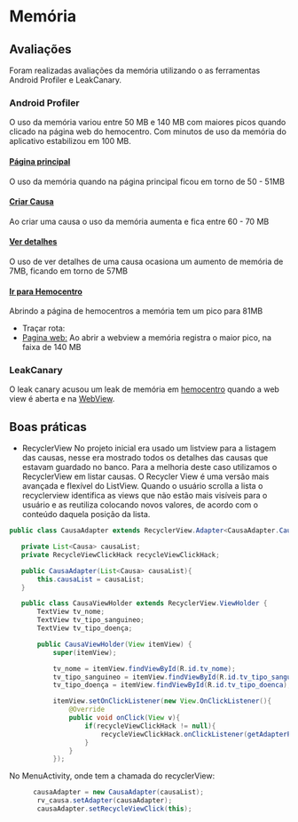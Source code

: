 # Memória

## Avaliações

Foram realizadas avaliações da memória utilizando o as ferramentas Android Profiler e LeakCanary.

### Android Profiler
O uso da memória variou entre 50 MB e 140 MB com maiores picos quando clicado na página web do hemocentro. Com minutos de uso da memória do aplicativo estabilizou em 100 MB.
#### [Página principal](https://github.com/rmso/linben/blob/master/imagensAnalise/hemocentroMemoria.PNG) 
O uso da memória quando na página principal ficou em torno de 50 - 51MB

#### [Criar Causa](https://github.com/rmso/linben/blob/master/imagensAnalise/criarMemoria.PNG)
Ao criar uma causa o uso da memória aumenta e fica entre 60 - 70 MB 
#### [Ver detalhes](https://github.com/rmso/linben/blob/master/imagensAnalise/verDetalhesMem.PNG)
O uso de ver detalhes de uma causa ocasiona um aumento de memória de 7MB, ficando em torno de 57MB 
#### [Ir para Hemocentro](https://github.com/rmso/linben/blob/master/imagensAnalise/hemocentroMemoria.PNG)
Abrindo a página de hemocentros a memória tem um pico para 81MB

- Traçar rota:
- [Pagina web:](https://github.com/rmso/linben/blob/master/imagensAnalise/paginaWebmemoria.PNG)
    Ao abrir a webview a memória registra o maior pico, na faixa de 140 MB
   


### LeakCanary

O leak canary acusou um leak de memória em [hemocentro](https://github.com/rmso/linben/blob/master/imagensAnalise/leakCanary.PNG) quando a web view é aberta e na [WebView](https://github.com/rmso/linben/blob/master/imagensAnalise/leakWebView.PNG). 


## Boas práticas 
- RecyclerView
No projeto inicial era usado um listview para a listagem das causas, nesse era mostrado todos os detalhes das causas que estavam guardado no banco. Para a melhoria deste caso utilizamos o RecyclerView em listar causas.
O Recycler View é uma versão mais avançada e flexível do ListView.  Quando o usuário scrolla a lista o recyclerview identifica as views que não estão mais visíveis para o usuário e as reutiliza colocando novos valores, de acordo com o conteúdo daquela posição da lista.

 ```java
 public class CausaAdapter extends RecyclerView.Adapter<CausaAdapter.CausaViewHolder>{

    private List<Causa> causaList;
    private RecycleViewClickHack recycleViewClickHack;

    public CausaAdapter(List<Causa> causaList){
        this.causaList = causaList;
    }

    public class CausaViewHolder extends RecyclerView.ViewHolder {
        TextView tv_nome;
        TextView tv_tipo_sanguineo;
        TextView tv_tipo_doença;

        public CausaViewHolder(View itemView) {
            super(itemView);

            tv_nome = itemView.findViewById(R.id.tv_nome);
            tv_tipo_sanguineo = itemView.findViewById(R.id.tv_tipo_sanguineo);
            tv_tipo_doença = itemView.findViewById(R.id.tv_tipo_doenca);

            itemView.setOnClickListener(new View.OnClickListener(){
                @Override
                public void onClick(View v){
                    if(recycleViewClickHack != null){
                        recycleViewClickHack.onClickListener(getAdapterPosition());
                    }
                }
            });

 
  ```
  No MenuActivity, onde tem a chamada do recyclerView:
 
 ```java 
       causaAdapter = new CausaAdapter(causaList);
        rv_causa.setAdapter(causaAdapter);
        causaAdapter.setRecycleViewClick(this);
   ``` 
